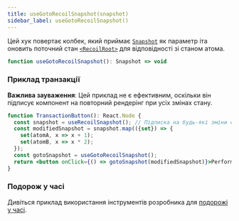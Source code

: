 ```yaml
---
title: useGotoRecoilSnapshot(snapshot)
sidebar_label: useGotoRecoilSnapshot()
---
```


Цей хук повертає колбек, який приймає [`Snapshot`](/docs/api-reference/core/Snapshot) як параметр іта оновить поточний стан [`<RecoilRoot>`](/docs/api-reference/core/RecoilRoot) для відповідності зі станом атома.

```jsx
function useGotoRecoilSnapshot(): Snapshot => void
```

### Приклад транзакції

**Важлива зауваження**: Цей приклад не є ефективним, оскільки він підписує компонент на повторний рендерінг при усіх змінах стану.

```jsx
function TransactionButton(): React.Node {
  const snapshot = useRecoilSnapshot(); // Підписка на будь-які зміни стану
  const modifiedSnapshot = snapshot.map(({set}) => {
    set(atomA, x => x + 1);
    set(atomB, x => x * 2);
  });
  const gotoSnapshot = useGotoRecoilSnapshot();
  return <button onClick={() => gotoSnapshot(modifiedSnapshot)}>Perform Transaction</button>;
}
```

### Подорож у часі

Дивіться приклад використання інструментів розробника для [подорожі у часі](/docs/guides/dev-tools#time-travel).




